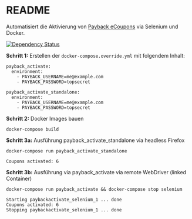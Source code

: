 # README

Automatisiert die Aktivierung von [Payback eCoupons](https://www.payback.de) via Selenium und Docker.

[![Dependency Status](https://gemnasium.com/badges/github.com/sedden/payback-activate.svg)](https://gemnasium.com/github.com/sedden/payback-activate)

**Schritt 1:** Erstellen der `docker-compose.override.yml` mit folgendem Inhalt:

    payback_activate:
      environment:
        - PAYBACK_USERNAME=me@example.com
        - PAYBACK_PASSWORD=topsecret

    payback_activate_standalone:
      environment:
        - PAYBACK_USERNAME=me@example.com
        - PAYBACK_PASSWORD=topsecret

**Schritt 2:** Docker Images bauen

    docker-compose build

**Schritt 3a:** Ausführung payback_activate_standalone via headless Firefox

    docker-compose run payback_activate_standalone

    Coupons activated: 6

**Schritt 3b:** Ausführung via payback_activate via remote WebDriver (linked Container)

    docker-compose run payback_activate && docker-compose stop selenium

    Starting paybackactivate_selenium_1 ... done
    Coupons activated: 6
    Stopping paybackactivate_selenium_1 ... done
